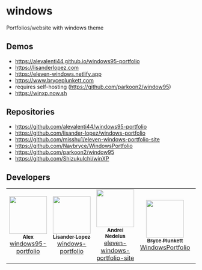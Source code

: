 # windows
Portfolios/website with windows theme

## Demos
* https://alevalenti44.github.io/windows95-portfolio
* https://lisanderlopez.com
* https://eleven-windows.netlify.app
* https://www.bryceplunkett.com
* requires self-hosting (https://github.com/parkoon2/window95)
* https://winxp.now.sh

## Repositories
* https://github.com/alevalenti44/windows95-portfolio
* https://github.com/lisander-lopez/windows-portfolio
* https://github.com/misshu1/eleven-windows-portfolio-site
* https://github.com/Navbryce/WindowsPortfolio
* https://github.com/parkoon2/window95
* https://github.com/ShizukuIchi/winXP

## Developers
<table>
  <tr>
    <td align="center"><a href="https://github.com/alevalenti44"><img src="https://avatars.githubusercontent.com/u/36207111?v=4" width="100px;" alt=""/><br /><sub><b>Alex</b></sub></a><br /><a href="https://github.com/alevalenti44/windows95-portfolio">windows95-portfolio</a></td>
    <td align="center"><a href="https://github.com/lisander-lopez"><img src="https://avatars.githubusercontent.com/u/28114815?v=4" width="100px;" alt=""/><br /><sub><b>Lisander Lopez</b></sub></a><br /><a href="https://github.com/lisander-lopez/windows-portfolio">windows-portfolio</a></td>
    <td align="center"><a href="https://github.com/misshu1"><img src="https://avatars.githubusercontent.com/u/31734905?v=4" width="100px;" alt=""/><br /><sub><b>Andrei Nedelus</b></sub></a><br /><a href="https://github.com/misshu1/eleven-windows-portfolio-site">eleven-windows-portfolio-site</a></td>
    <td align="center"><a href="https://github.com/Navbryce"><img src="https://avatars.githubusercontent.com/u/25256936?v=4" width="100px;" alt=""/><br /><sub><b>Bryce Plunkett</b></sub></a><br /><a href="https://github.com/Navbryce/WindowsPortfolio">WindowsPortfolio</a></td>
    <td align="center"><a href="https://github.com/parkoon2"><img src="https://avatars.githubusercontent.com/u/22830784?v=4" width="100px;" alt=""/><br /><sub><b>Park JongHyeok</b></sub></a><br /><a href="https://github.com/parkoon2/window95">window95</a></td>
    <td align="center"><a href="https://github.com/ShizukuIchi"><img src="https://avatars.githubusercontent.com/u/19783326?v=4" width="100px;" alt=""/><br /><sub><b>sh1zuku</b></sub></a><br /><a href="https://github.com/ShizukuIchi/winXP">winXP</a></td>
  </tr>
</table>
